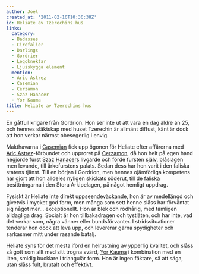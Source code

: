 ```yaml
---
author: Joel
created_at: '2011-02-16T10:36:38Z'
id: Heliate av Tzerechins hus
links:
  category:
  - Badasses
  - Cirefalier
  - Darlings
  - Gordrier
  - Legoknektar
  - Ljusskygga element
  mention:
  - Aric Astrez
  - Casemian
  - Cerzamon
  - Szaz Hanacer
  - Yor Kauma
title: Heliate av Tzerechins hus
---
```


En gåtfull krigare från Gordrion. Hon ser inte ut att vara en dag äldre än 25, och hennes släktskap
med huset Tzerechin är allmänt diffust, känt är dock att hon verkar närmst obesegerlig i envig.

Makthavarna i [Casemian] fick upp ögonen för Heliate efter affärerna med [Aric Astrez]-förbundet och
upproret på [Cerzamon], då hon helt på egen hand negjorde furst [Szaz Hanacers] livgarde och förde
fursten själv, blåslagen men levande, till ärkefurstens palats. Sedan dess har hon varit i den
faliska statens tjänst. Till en början i Gordrion, men hennes ojämförliga kompetens har gjort att
hon alldeles nyligen skickats söderut, till de faliska besittningarna i den Stora Arkipelagen, på
något hemligt uppdrag.

Fysiskt är Heliate inte direkt uppseendeväckande, hon är av medellängd och givetvis i mycket god
form, men många som sett henne slåss har förväntat sig något mer... exceptionellt. Hon är blek och
rödhårig, med tämligen alldagliga drag. Socialt är hon tillbakadragen och tystlåten, och har inte,
vad det verkar som, några vänner eller bundsförvanter. I stridssituationer tenderar hon dock att
leva upp, och levererar gärna spydigheter och sarkasmer mitt under rasande batalj.

Heliate syns för det mesta iförd en helrustning av ypperlig kvalitet, och slåss så gott som allt med
sitt trogna svärd, [Yor Kauma] i kombination med en liten, smidig bucklare i triangulär form. Hon är
ingen fäktare, så att säga, utan slåss fult, brutalt och effektivt.

  [Casemian]: Casemian
  [Aric Astrez]: Aric_Astrez
  [Cerzamon]: Cerzamon
  [Szaz Hanacers]: Szaz_Hanacer
  [Yor Kauma]: Yor_Kauma